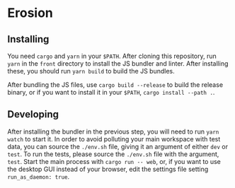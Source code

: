 # Erosion

## Installing

You need `cargo` and `yarn` in your `$PATH`. After cloning this repository, run `yarn` in the `front` directory to install the JS bundler and linter. After installing these, you should run `yarn build` to build the JS bundles.

After bundling the JS files, use `cargo build --release` to build the release binary, or if you want to install it in your `$PATH`, `cargo install --path .`.

## Developing

After installing the bundler in the previous step, you will need to run `yarn watch` to start it. In order to avoid polluting your main workspace with test data, you can source the `./env.sh` file, giving it an argument of either `dev` or `test`.
To run the tests, please source the `./env.sh` file with the argument, `test`. Start the main process with `cargo run -- web`, or, if you want to use the desktop GUI instead of your browser, edit the settings file setting `run_as_daemon: true`.
